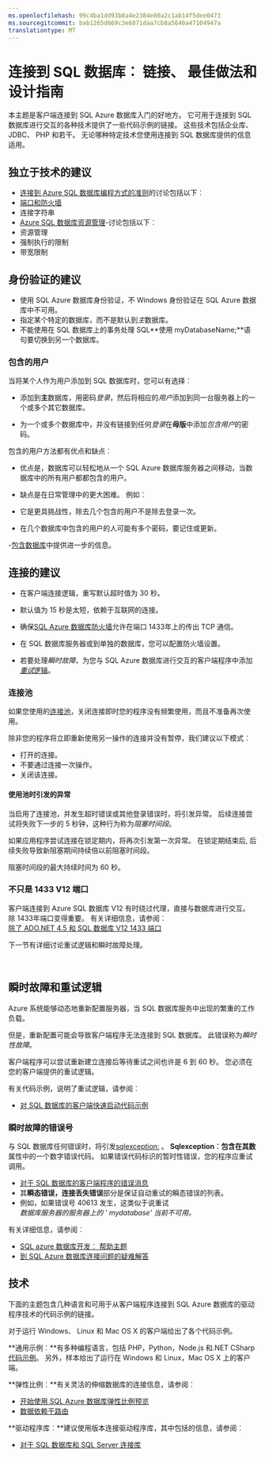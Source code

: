 ```yaml
---
ms.openlocfilehash: 99c4ba1dd93b8a4e2384e80a2c1ab14f5dee0473
ms.sourcegitcommit: bab1265d669c3e6871daa7cb8a5640a47104947a
translationtype: MT
---
```

<properties 
    pageTitle="连接到 SQL 数据库︰ 链接、 最佳做法和设计指南" 
    description="起始点主题，汇集了链接和从 ADO.NET 和 PHP 之类的技术连接到 SQL Azure 数据库的客户端程序的建议。" 
    services="sql-database" 
    documentationCenter="" 
    authors="MightyPen" 
    manager="jeffreyg" 
    editor=""/>


<tags 
    ms.service="sql-database" 
    ms.workload="data-management" 
    ms.tgt_pltfrm="na" 
    ms.devlang="na" 
    ms.topic="article" 
    ms.date="09/02/2015" 
    ms.author="genemi"/>


# 连接到 SQL 数据库︰ 链接、 最佳做法和设计指南


本主题是客户端连接到 SQL Azure 数据库入门的好地方。 它可用于连接到 SQL 数据库进行交互的各种技术提供了一些代码示例的链接。 这些技术包括企业库、 JDBC、 PHP 和若干。 无论哪种特定技术您使用连接到 SQL 数据库提供的信息适用。


## 独立于技术的建议


- [连接到 Azure SQL 数据库编程方式的准则](http://msdn.microsoft.com/library/azure/ee336282.aspx)的讨论包括以下︰
 - [端口和防火墙](sql-database-configure-firewall-settings.md/)
 - 连接字符串
- [Azure SQL 数据库资源管理](https://msdn.microsoft.com/library/azure/dn338083.aspx)-讨论包括以下︰
 - 资源管理
 - 强制执行的限制
 - 带宽限制


## 身份验证的建议


- 使用 SQL Azure 数据库身份验证，不 Windows 身份验证在 SQL Azure 数据库中不可用。
- 指定某个特定的数据库，而不是默认到*主*数据库。
 - 不能使用在 SQL 数据库上的事务处理 SQL**使用 myDatabaseName;**语句要切换到另一个数据库。


### 包含的用户


当将某个人作为用户添加到 SQL 数据库时，您可以有选择︰

- 添加到**主**数据库，用密码*登录*，然后将相应的*用户*添加到同一台服务器上的一个或多个其它数据库。

- 为一个或多个数据库中，并没有链接到任何*登录*在**母版**中添加*包含用户*的密码。


包含的用户方法都有优点和缺点︰

- 优点是，数据库可以轻松地从一个 SQL Azure 数据库服务器之间移动，当数据库中的所有用户都都包含的用户。

- 缺点是在日常管理中的更大困难。 例如︰
 - 它是更具挑战性，除去几个包含的用户不是除去登录一次。
 - 在几个数据库中包含的用户的人可能有多个密码，要记住或更新。


-[包含数据库](http://msdn.microsoft.com/library/ff929071.aspx)中提供进一步的信息。


## 连接的建议


- 在客户端连接逻辑，重写默认超时值为 30 秒。
 - 默认值为 15 秒是太短，依赖于互联网的连接。


- 确保[SQL Azure 数据库防火墙](sql-database-firewall-configure.md)允许在端口 1433年上的传出 TCP 通信。
 - 在 SQL 数据库服务器或到单独的数据库，您可以配置防火墙设置。


- 若要处理*瞬时故障*，为您与 SQL Azure 数据库进行交互的客户端程序中添加[*重试*逻辑](#TransientFaultsAndRetryLogicGm)。


### 连接池


如果您使用的[连接池](http://msdn.microsoft.com/library/8xx3tyca.aspx)，关闭连接即时您的程序没有频繁使用，而且不准备再次使用。

除非您的程序将立即重新使用另一操作的连接并没有暂停，我们建议以下模式︰

- 打开的连接。
- 不要通过连接一次操作。
- 关闭该连接。


#### 使用池时引发的异常


当启用了连接池，并发生超时错误或其他登录错误时，将引发异常。 后续连接尝试将失败下一步的 5 秒钟，这种行为称为*阻塞时间段*。

如果应用程序尝试连接在锁定期内，将再次引发第一次异常。 在锁定期结束后, 后续失败导致新阻塞期间持续倍以前阻塞时间段。

阻塞时间段的最大持续时间为 60 秒。


### 不只是 1433 V12 端口


客户端连接到 Azure SQL 数据库 V12 有时绕过代理，直接与数据库进行交互。 除 1433年端口变得重要。 有关详细信息，请参阅︰<br/>
[除了 ADO.NET 4.5 和 SQL 数据库 V12 1433 端口](sql-database-develop-direct-route-ports-adonet-v12.md)


下一节有详细讨论重试逻辑和瞬时故障处理。



<a name="TransientFaultsAndRetryLogicGm" id="TransientFaultsAndRetryLogicGm"></a>

&nbsp;

## 瞬时故障和重试逻辑


Azure 系统能够动态地重新配置服务器，当 SQL 数据库服务中出现的繁重的工作负载。

但是，重新配置可能会导致客户端程序无法连接到 SQL 数据库。 此错误称为*瞬时性故障*。

客户端程序可以尝试重新建立连接后等待重试之间也许是 6 到 60 秒。 您必须在您的客户端提供的重试逻辑。

有关代码示例，说明了重试逻辑，请参阅︰
- [对 SQL 数据库的客户端快速启动代码示例](sql-database-develop-quick-start-client-code-samples.md)


### 瞬时故障的错误号


与 SQL 数据库任何错误时，将引发[sqlexception:](http://msdn.microsoft.com/library/system.data.sqlclient.sqlexception.aspx) 。 **Sqlexception︰**包含在其**数**属性中的一个数字错误代码。 如果错误代码标识的暂时性错误，您的程序应重试调用。


- [对于 SQL 数据库的客户端程序的错误消息](sql-database-develop-error-messages.md#bkmk_connection_errors)
 - 其**瞬态错误，连接丢失错误**部分是保证自动重试的瞬态错误的列表。
 - 例如，如果错误号 40613 发生，这类似于说重试<br/>*数据库服务器的服务器上的 ' mydatabase' 当前不可用。*


有关详细信息，请参阅︰
- [SQL azure 数据库开发︰ 帮助主题](http://msdn.microsoft.com/library/azure/ee621787.aspx)
- [到 SQL Azure 数据库连接问题的疑难解答](http://support.microsoft.com/kb/2980233/)


## 技术


下面的主题包含几种语言和可用于从客户端程序连接到 SQL Azure 数据库的驱动程序技术的代码示例的链接。


对于运行 Windows、 Linux 和 Mac OS X 的客户端给出了各个代码示例。


**通用示例︰**有多种编程语言，包括 PHP，Python，Node.js 和.NET CSharp[代码示例](sql-database-develop-quick-start-client-code-samples.md)。 另外，样本给出了运行在 Windows 和 Linux，Mac OS X 上的客户端。


**弹性比例︰**有关灵活的伸缩数据库的连接信息，请参阅︰

- [开始使用 SQL Azure 数据库弹性比例预览](sql-database-elastic-scale-get-started.md)
- [数据依赖于路由](sql-database-elastic-scale-data-dependent-routing.md)


**驱动程序库︰**建议使用版本连接驱动程序库，其中包括的信息，请参阅︰

- [对于 SQL 数据库和 SQL Server 连接库](sql-database-libraries.md)

